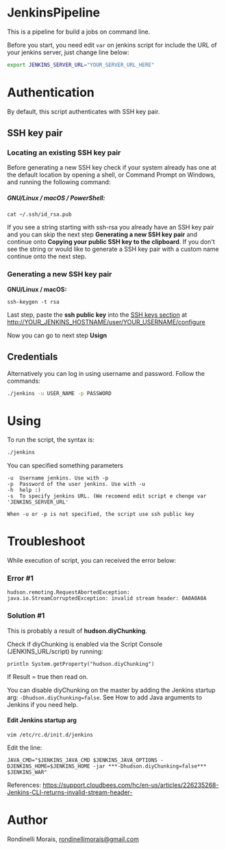 # JenkinsPipeline
This is a pipeline for build a jobs on command line.

Before you start, you need edit `var` on jenkins script for include the URL of your jenkins server, just change line below:

```bash
export JENKINS_SERVER_URL="YOUR_SERVER_URL_HERE"
```

# Authentication
By default, this script authenticates with SSH key pair.

## SSH key pair

### Locating an existing SSH key pair
Before generating a new SSH key check if your system already has one
at the default location by opening a shell, or Command Prompt on Windows,
and running the following command:

##### GNU/Linux / macOS / PowerShell:
```
cat ~/.ssh/id_rsa.pub
```
If you see a string starting with ssh-rsa you already have an SSH key pair
and you can skip the next step **Generating a new SSH key pair**
and continue onto **Copying your public SSH key to the clipboard**.
If you don't see the string or would like to generate a SSH key pair with a
custom name continue onto the next step.

### Generating a new SSH key pair

**GNU/Linux / macOS:**
```
ssh-keygen -t rsa
```

Last step, paste the **ssh public key** into the [SSH keys section](https://jenkins.io/doc/book/resources/managing/cli-adding-ssh-public-keys.png) at [http://YOUR_JENKINS_HOSTNAME/user/YOUR_USERNAME/configure](http://YOUR_JENKINS_HOSTNAME/user/YOUR_USERNAME/configure)

Now you can go to next step **Usign**

## Credentials
Alternatively you can log in using username and password. Follow the commands:

```bash
./jenkins -u USER_NAME -p PASSWORD
```

# Using
To run the script, the syntax is:

```bash
./jenkins
```

You can specified something parameters

```none
-u  Username jenkins. Use with -p
-p  Password of the user jenkins. Use with -u
-h  help :)
-s  To specify jenkins URL. (We recomend edit script e chenge var 'JENKINS_SERVER_URL'

When -u or -p is not specified, the script use ssh public key
```

# Troubleshoot
While execution of script, you can received the error below:

### Error #1
```
hudson.remoting.RequestAbortedException: java.io.StreamCorruptedException: invalid stream header: 0A0A0A0A
```

### Solution #1
This is probably a result of **hudson.diyChunking**.

Check if diyChunking is enabled via the Script Console (JENKINS_URL/script) by running:

```
println System.getProperty("hudson.diyChunking")
```

If Result = true then read on.

You can disable diyChunking on the master by adding the Jenkins startup arg: `-Dhudson.diyChunking=false`. See How to add Java arguments to Jenkins if you need help.

#### Edit Jenkins startup arg
```
vim /etc/rc.d/init.d/jenkins
```
Edit the line:
```
JAVA_CMD="$JENKINS_JAVA_CMD $JENKINS_JAVA_OPTIONS -DJENKINS_HOME=$JENKINS_HOME -jar ***-Dhudson.diyChunking=false*** $JENKINS_WAR"
```

References: https://support.cloudbees.com/hc/en-us/articles/226235268-Jenkins-CLI-returns-invalid-stream-header-

# Author
Rondinelli Morais, rondinellimorais@gmail.com
